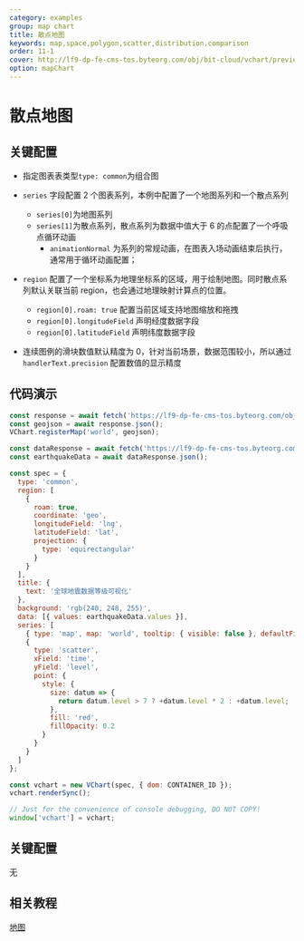 ```yaml
---
category: examples
group: map chart
title: 散点地图
keywords: map,space,polygon,scatter,distribution,comparison
order: 11-1
cover: http://lf9-dp-fe-cms-tos.byteorg.com/obj/bit-cloud/vchart/preview/map-chart/scatter-map.png
option: mapChart
---
```


# 散点地图

## 关键配置

- 指定图表表类型`type: common`为组合图
- `series` 字段配置 2 个图表系列，本例中配置了一个地图系列和一个散点系列
  - `series[0]`为地图系列
  - `series[1]`为散点系列，散点系列为数据中值大于 6 的点配置了一个呼吸点循环动画
    - `animationNormal` 为系列的常规动画，在图表入场动画结束后执行，通常用于循环动画配置；
- `region` 配置了一个坐标系为地理坐标系的区域，用于绘制地图。同时散点系列默认关联当前 region，也会通过地理映射计算点的位置。

  - `region[0].roam: true` 配置当前区域支持地图缩放和拖拽
  - `region[0].longitudeField` 声明经度数据字段
  - `region[0].latitudeField` 声明纬度数据字段

- 连续图例的滑块数值默认精度为 0，针对当前场景，数据范围较小，所以通过 `handlerText.precision` 配置数值的显示精度

## 代码演示

```javascript livedemo
const response = await fetch('https://lf9-dp-fe-cms-tos.byteorg.com/obj/bit-cloud/geojson/world.json');
const geojson = await response.json();
VChart.registerMap('world', geojson);

const dataResponse = await fetch('https://lf9-dp-fe-cms-tos.byteorg.com/obj/bit-cloud/geojson/earthquake.json');
const earthquakeData = await dataResponse.json();

const spec = {
  type: 'common',
  region: [
    {
      roam: true,
      coordinate: 'geo',
      longitudeField: 'lng',
      latitudeField: 'lat',
      projection: {
        type: 'equirectangular'
      }
    }
  ],
  title: {
    text: '全球地震数据等级可视化'
  },
  background: 'rgb(240, 248, 255)',
  data: [{ values: earthquakeData.values }],
  series: [
    { type: 'map', map: 'world', tooltip: { visible: false }, defaultFillColor: 'rgb(245,255,250)' },
    {
      type: 'scatter',
      xField: 'time',
      yField: 'level',
      point: {
        style: {
          size: datum => {
            return datum.level > 7 ? +datum.level * 2 : +datum.level;
          },
          fill: 'red',
          fillOpacity: 0.2
        }
      }
    }
  ]
};

const vchart = new VChart(spec, { dom: CONTAINER_ID });
vchart.renderSync();

// Just for the convenience of console debugging, DO NOT COPY!
window['vchart'] = vchart;
```

## 关键配置

无

## 相关教程

[地图](link)
